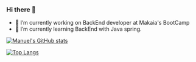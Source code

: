 ### Hi there 👋




- 🔭 I’m currently working on BackEnd developer at Makaia's BootCamp
- 🌱 I’m currently learning BackEnd with Java spring.

[![Manuel's GitHub stats](https://github-readme-stats.vercel.app/api?username=manuelRestrep0)](https://github.com/manuelRestrep0/github-readme-stats)

[![Top Langs](https://github-readme-stats.vercel.app/api/top-langs/?username=manuelRestrep0&hide_progress=true)](https://github.com/manuelRestrep0/github-readme-stats)


